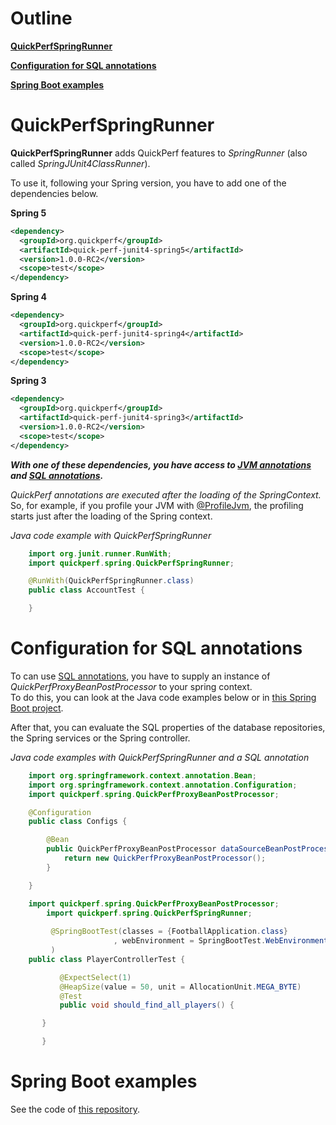# Outline
[**QuickPerfSpringRunner**](#QuickPerfSpringRunner)<br>

[**Configuration for SQL annotations**](#Configuration-for-SQL-annotations)<br>

[**Spring Boot examples**](#Spring-Boot-examples)

# QuickPerfSpringRunner
**QuickPerfSpringRunner** adds QuickPerf features to *SpringRunner* (also called *SpringJUnit4ClassRunner*). <br>

To use it, following your Spring version, you have to add one of the dependencies below.

**Spring 5**
```xml
<dependency>
  <groupId>org.quickperf</groupId>
  <artifactId>quick-perf-junit4-spring5</artifactId>
  <version>1.0.0-RC2</version>
  <scope>test</scope>
</dependency>
```

**Spring 4**
```xml
<dependency>
  <groupId>org.quickperf</groupId>
  <artifactId>quick-perf-junit4-spring4</artifactId>
  <version>1.0.0-RC2</version>
  <scope>test</scope>
</dependency>
```

**Spring 3**
```xml
<dependency>
  <groupId>org.quickperf</groupId>
  <artifactId>quick-perf-junit4-spring3</artifactId>
  <version>1.0.0-RC2</version>
  <scope>test</scope>
</dependency>
```

***With one of these dependencies, you have access to [JVM annotations](https://github.com/quick-perf/doc/wiki/JVM-annotations) and [SQL annotations](https://github.com/quick-perf/doc/wiki/SQL-annotations).***

_QuickPerf annotations are executed after the loading of the SpringContext._ So, for example, if you profile your JVM with [@ProfileJvm](https://github.com/quick-perf/doc/wiki/JVM-annotations#Profile-or-check-your-JVM), the profiling starts just after the loading of the Spring context.

*Java code example with QuickPerfSpringRunner*
```java
	import org.junit.runner.RunWith;
	import quickperf.spring.QuickPerfSpringRunner;

	@RunWith(QuickPerfSpringRunner.class)
	public class AccountTest {

	}
```

# Configuration for SQL annotations

To can use [SQL annotations](https://github.com/quick-perf/doc/wiki/SQL-annotations), you have to supply an instance of *QuickPerfProxyBeanPostProcessor* to your spring context.<br>
To do this, you can look at the Java code examples below or in [this Spring Boot project](https://github.com/quick-perf/springboot-junit4-examples).<br> 

After that, you can evaluate the SQL properties of the database repositories, the Spring services or the Spring controller.

*Java code examples with QuickPerfSpringRunner and a SQL annotation*
```java
	import org.springframework.context.annotation.Bean;
	import org.springframework.context.annotation.Configuration;
	import quickperf.spring.QuickPerfProxyBeanPostProcessor;

	@Configuration
	public class Configs {

		@Bean
		public QuickPerfProxyBeanPostProcessor dataSourceBeanPostProcessor() {
			return new QuickPerfProxyBeanPostProcessor();
		}

	}
```
	
```java
	import quickperf.spring.QuickPerfProxyBeanPostProcessor;
        import quickperf.spring.QuickPerfSpringRunner;
	
         @SpringBootTest(classes = {FootballApplication.class}
                       , webEnvironment = SpringBootTest.WebEnvironment.RANDOM_PORT
         )
	public class PlayerControllerTest {

           @ExpectSelect(1)
           @HeapSize(value = 50, unit = AllocationUnit.MEGA_BYTE)
           @Test
           public void should_find_all_players() {

	   }

       }
```

# Spring Boot examples
See the code of [this repository](https://github.com/quick-perf/springboot-junit4-examples).